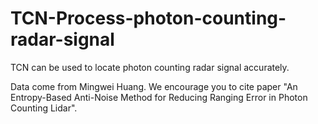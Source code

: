 # TCN-Process-photon-counting-radar-signal
TCN can be used to locate photon counting radar signal accurately. 

Data come from Mingwei Huang. We encourage you to cite paper "An Entropy-Based Anti-Noise Method for Reducing Ranging
Error in Photon Counting Lidar".
